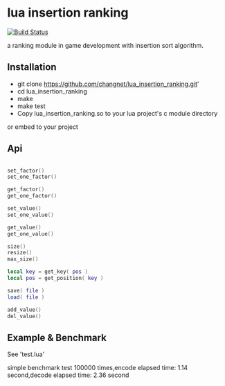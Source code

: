 lua insertion ranking
================
[![Build Status](https://travis-ci.org/changnet/lua_insertion_ranking.svg?branch=master)](https://travis-ci.org/changnet/lua_insertion_ranking)

 a ranking module in game development with insertion sort algorithm.


Installation
------------

 * git clone https://github.com/changnet/lua_insertion_ranking.git'
 * cd lua_insertion_ranking
 * make
 * make test
 * Copy lua_insertion_ranking.so to your lua project's c module directory

or embed to your project

Api
-----

```lua

set_factor()
set_one_factor()

get_factor()
get_one_factor()

set_value()
set_one_value()

get_value()
get_one_value()

size()
resize()
max_size()

local key = get_key( pos )
local pos = get_position( key )

save( file )
load( file )

add_value()
del_value()

```
Example & Benchmark
-------

See 'test.lua'   

simple benchmark test 100000 times,encode elapsed time: 1.14 second,decode elapsed time: 2.36 second

